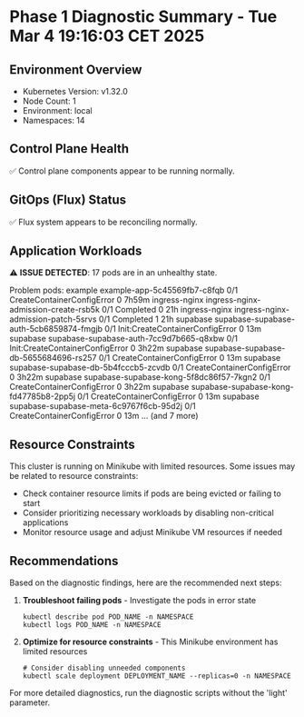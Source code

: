 # Phase 1 Diagnostic Summary - Tue Mar  4 19:16:03 CET 2025

## Environment Overview

- Kubernetes Version: v1.32.0
- Node Count: 1
- Environment: local
- Namespaces: 14

## Control Plane Health

✅ Control plane components appear to be running normally.

## GitOps (Flux) Status

✅ Flux system appears to be reconciling normally.

## Application Workloads

⚠️ **ISSUE DETECTED**: 17 pods are in an unhealthy state.

Problem pods:
example                example-app-5c45569fb7-c8fqb                     0/1     CreateContainerConfigError        0               7h59m
ingress-nginx          ingress-nginx-admission-create-rsb5k             0/1     Completed                         0               21h
ingress-nginx          ingress-nginx-admission-patch-5srvs              0/1     Completed                         1               21h
supabase               supabase-supabase-auth-5cb6859874-fmgjb          0/1     Init:CreateContainerConfigError   0               13m
supabase               supabase-supabase-auth-7cc9d7b665-q8xbw          0/1     Init:CreateContainerConfigError   0               3h22m
supabase               supabase-supabase-db-5655684696-rs257            0/1     CreateContainerConfigError        0               13m
supabase               supabase-supabase-db-5b4fcccb5-zcvdb             0/1     CreateContainerConfigError        0               3h22m
supabase               supabase-supabase-kong-5f8dc86f57-7kgn2          0/1     CreateContainerConfigError        0               3h22m
supabase               supabase-supabase-kong-fd47785b8-2pp5j           0/1     CreateContainerConfigError        0               13m
supabase               supabase-supabase-meta-6c9767f6cb-95d2j          0/1     CreateContainerConfigError        0               13m
... (and 7 more)

## Resource Constraints

This cluster is running on Minikube with limited resources. Some issues may be related to resource constraints:

- Check container resource limits if pods are being evicted or failing to start
- Consider prioritizing necessary workloads by disabling non-critical applications
- Monitor resource usage and adjust Minikube VM resources if needed

## Recommendations

Based on the diagnostic findings, here are the recommended next steps:

1. **Troubleshoot failing pods** - Investigate the pods in error state
   ```
   kubectl describe pod POD_NAME -n NAMESPACE
   kubectl logs POD_NAME -n NAMESPACE
   ```
3. **Optimize for resource constraints** - This Minikube environment has limited resources
   ```
   # Consider disabling unneeded components
   kubectl scale deployment DEPLOYMENT_NAME --replicas=0 -n NAMESPACE
   ```

For more detailed diagnostics, run the diagnostic scripts without the 'light' parameter.
